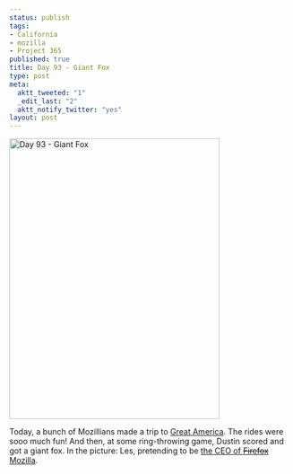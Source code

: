 ```yaml
--- 
status: publish
tags: 
- California
- mozilla
- Project 365
published: true
title: Day 93 - Giant Fox
type: post
meta: 
  aktt_tweeted: "1"
  _edit_last: "2"
  aktt_notify_twitter: "yes"
layout: post
---
```

<a href="http://www.flickr.com/photos/freeed/5587893004/" title="Day 93 - Giant Fox by Fred​, on Flickr"><img src="http://farm6.static.flickr.com/5262/5587893004_813b956266.jpg" width="375" height="500" alt="Day 93 - Giant Fox"/></a>

Today, a bunch of Mozillians made a trip to <a href="http://www.cagreatamerica.com/">Great America</a>. The rides were sooo much fun! And then, at some ring-throwing game, Dustin scored and got a giant fox. In the picture: Les, pretending to be <a href="http://potch.me/19/he">the CEO of <del>Firefox</del> <ins>Mozilla</ins></a>.
